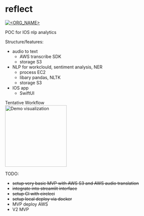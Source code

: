 # reflect
[![<ORG_NAME>](https://circleci.com/gh/pkmklong/reflect.svg?style=shield)](https://app.circleci.com/pipelines/github/pkmklong)

POC for IOS nlp analytics

Structure/features:
* audio to text
  * AWS transcribe SDK
  * storage S3
* NLP for workclould, sentiment analysis, NER 
  * process EC2
  * libary pandas, NLTK
  * storage S3
* IOS app
  * SwiftUI

Tentative Workflow<br>
<img src="https://github.com/pkmklong/reflect/blob/master/images/reflect_flow.png" height="200"  class="center" title="Demo visualization">

TODO:
* <s>setup very basic MVP with AWS S3 and AWS audio translation</s>
* <s>integrate into streamlit interface</s>
* <s>setup CI with circleci</s>
* <s>setup local deploy via docker</s>
* MVP deploy AWS
* V2 MVP
